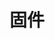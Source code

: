 <!-- FIRMWARE.md --- 
;; 
;; Description: 
;; Author: Hongyi Wu(吴鸿毅)
;; Email: wuhongyi@qq.com 
;; Created: 二 1月 15 23:47:46 2019 (+0800)
;; Last-Updated: 二 1月 15 23:48:04 2019 (+0800)
;;           By: Hongyi Wu(吴鸿毅)
;;     Update #: 1
;; URL: http://wuhongyi.cn -->

# 固件




<!-- FIRMWARE.md ends here -->
